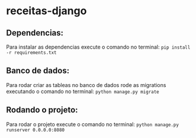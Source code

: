 # receitas-django

Dependencias:
-------------
Para instalar as dependencias execute o comando no terminal: `pip install -r requirements.txt`

Banco de dados:
---------------
Para rodar criar as tableas no banco de dados rode as migrations executando o comando no terminal: `python manage.py migrate`

Rodando o projeto:
------------------
Para rodar o projeto execute o comando no terminal: `python manage.py runserver 0.0.0.0:8080`
